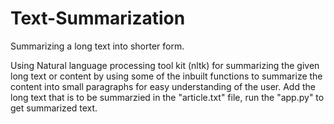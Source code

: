 # Text-Summarization
Summarizing a long text into shorter form.

Using Natural language processing tool kit (nltk) for summarizing the given long text or content by using some of the inbuilt functions to summarize the content
into small paragraphs for easy understanding of the user.
Add the long text that is to be summarzied in the "article.txt" file, run the "app.py" to get summarized text.
